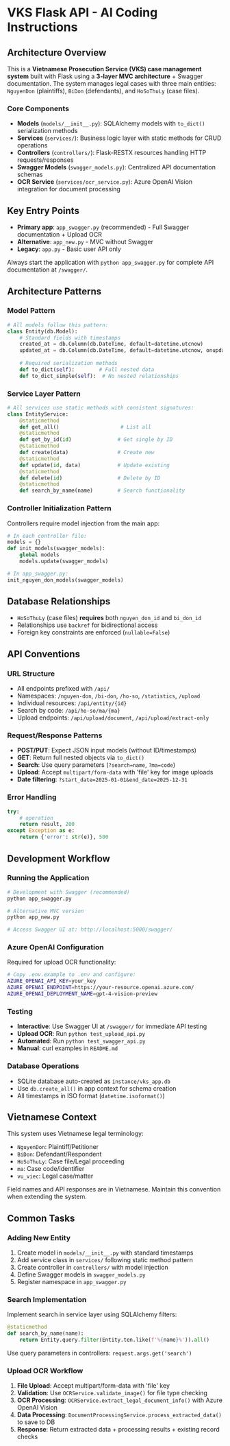 # VKS Flask API - AI Coding Instructions

## Architecture Overview

This is a **Vietnamese Prosecution Service (VKS) case management system** built with Flask using a **3-layer MVC architecture** + Swagger documentation. The system manages legal cases with three main entities: `NguyenDon` (plaintiffs), `BiDon` (defendants), and `HoSoThuLy` (case files).

### Core Components
- **Models** (`models/__init__.py`): SQLAlchemy models with `to_dict()` serialization methods
- **Services** (`services/`): Business logic layer with static methods for CRUD operations
- **Controllers** (`controllers/`): Flask-RESTX resources handling HTTP requests/responses
- **Swagger Models** (`swagger_models.py`): Centralized API documentation schemas
- **OCR Service** (`services/ocr_service.py`): Azure OpenAI Vision integration for document processing

## Key Entry Points

- **Primary app**: `app_swagger.py` (recommended) - Full Swagger documentation + Upload OCR
- **Alternative**: `app_new.py` - MVC without Swagger
- **Legacy**: `app.py` - Basic user API only

Always start the application with `python app_swagger.py` for complete API documentation at `/swagger/`.

## Architecture Patterns

### Model Pattern
```python
# All models follow this pattern:
class Entity(db.Model):
    # Standard fields with timestamps
    created_at = db.Column(db.DateTime, default=datetime.utcnow)
    updated_at = db.Column(db.DateTime, default=datetime.utcnow, onupdate=datetime.utcnow)
    
    # Required serialization methods
    def to_dict(self):        # Full nested data
    def to_dict_simple(self):  # No nested relationships
```

### Service Layer Pattern
```python
# All services use static methods with consistent signatures:
class EntityService:
    @staticmethod
    def get_all()                    # List all
    @staticmethod
    def get_by_id(id)               # Get single by ID
    @staticmethod
    def create(data)                # Create new
    @staticmethod
    def update(id, data)            # Update existing
    @staticmethod
    def delete(id)                  # Delete by ID
    @staticmethod
    def search_by_name(name)        # Search functionality
```

### Controller Initialization Pattern
Controllers require model injection from the main app:
```python
# In each controller file:
models = {}
def init_models(swagger_models):
    global models
    models.update(swagger_models)

# In app_swagger.py:
init_nguyen_don_models(swagger_models)
```

## Database Relationships

- `HoSoThuLy` (case files) **requires** both `nguyen_don_id` and `bi_don_id`
- Relationships use `backref` for bidirectional access
- Foreign key constraints are enforced (`nullable=False`)

## API Conventions

### URL Structure
- All endpoints prefixed with `/api/`
- Namespaces: `/nguyen-don`, `/bi-don`, `/ho-so`, `/statistics`, `/upload`
- Individual resources: `/api/entity/{id}`
- Search by code: `/api/ho-so/ma/{ma}`
- Upload endpoints: `/api/upload/document`, `/api/upload/extract-only`

### Request/Response Patterns
- **POST/PUT**: Expect JSON input models (without ID/timestamps)
- **GET**: Return full nested objects via `to_dict()`
- **Search**: Use query parameters (`?search=name`, `?ma=code`)
- **Upload**: Accept `multipart/form-data` with 'file' key for image uploads
- **Date filtering**: `?start_date=2025-01-01&end_date=2025-12-31`

### Error Handling
```python
try:
    # operation
    return result, 200
except Exception as e:
    return {'error': str(e)}, 500
```

## Development Workflow

### Running the Application
```bash
# Development with Swagger (recommended)
python app_swagger.py

# Alternative MVC version
python app_new.py

# Access Swagger UI at: http://localhost:5000/swagger/
```

### Azure OpenAI Configuration
Required for upload OCR functionality:
```bash
# Copy .env.example to .env and configure:
AZURE_OPENAI_API_KEY=your_key
AZURE_OPENAI_ENDPOINT=https://your-resource.openai.azure.com/
AZURE_OPENAI_DEPLOYMENT_NAME=gpt-4-vision-preview
```

### Testing
- **Interactive**: Use Swagger UI at `/swagger/` for immediate API testing
- **Upload OCR**: Run `python test_upload_api.py` 
- **Automated**: Run `python test_swagger_api.py`
- **Manual**: curl examples in `README.md`

### Database Operations
- SQLite database auto-created as `instance/vks_app.db`
- Use `db.create_all()` in app context for schema creation
- All timestamps in ISO format (`datetime.isoformat()`)

## Vietnamese Context

This system uses Vietnamese legal terminology:
- `NguyenDon`: Plaintiff/Petitioner
- `BiDon`: Defendant/Respondent  
- `HoSoThuLy`: Case file/Legal proceeding
- `ma`: Case code/identifier
- `vu_viec`: Legal case/matter

Field names and API responses are in Vietnamese. Maintain this convention when extending the system.

## Common Tasks

### Adding New Entity
1. Create model in `models/__init__.py` with standard timestamps
2. Add service class in `services/` following static method pattern
3. Create controller in `controllers/` with model injection
4. Define Swagger models in `swagger_models.py`
5. Register namespace in `app_swagger.py`

### Search Implementation
Implement search in service layer using SQLAlchemy filters:
```python
@staticmethod
def search_by_name(name):
    return Entity.query.filter(Entity.ten.like(f'%{name}%')).all()
```

Use query parameters in controllers: `request.args.get('search')`

### Upload OCR Workflow
1. **File Upload**: Accept multipart/form-data with 'file' key
2. **Validation**: Use `OCRService.validate_image()` for file type checking
3. **OCR Processing**: `OCRService.extract_legal_document_info()` with Azure OpenAI Vision
4. **Data Processing**: `DocumentProcessingService.process_extracted_data()` to save to DB
5. **Response**: Return extracted data + processing results + existing record checks
